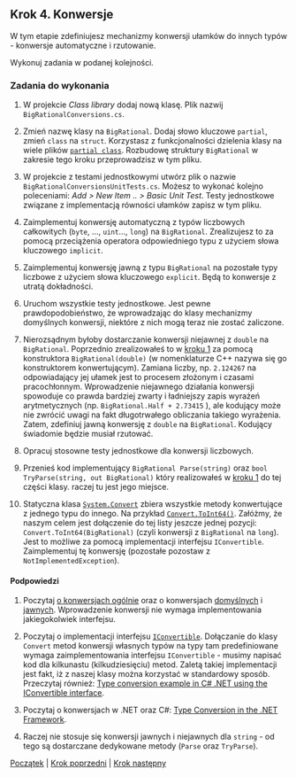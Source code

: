 ## Krok 4. Konwersje

W tym etapie zdefiniujesz mechanizmy konwersji ułamków do innych typów - konwersje automatyczne i rzutowanie.

Wykonuj zadania w podanej kolejności.

### Zadania do wykonania

1. W projekcie _Class library_ dodaj nową klasę. Plik nazwij `BigRationalConversions.cs`.

2. Zmień nazwę klasy na `BigRational`. Dodaj słowo kluczowe `partial`, zmień `class` na `struct`. Korzystasz z funkcjonalności dzielenia klasy na wiele plików [`partial class`](https://docs.microsoft.com/en-us/dotnet/csharp/programming-guide/classes-and-structs/partial-classes-and-methods). Rozbudowę struktury `BigRational` w zakresie tego kroku przeprowadzisz w tym pliku.

3. W projekcie z testami jednostkowymi utwórz plik o nazwie `BigRationalConversionsUnitTests.cs`. Możesz to wykonać kolejno poleceniami: *Add > New Item .. > Basic Unit Test*. Testy jednostkowe związane z implementacją równości ułamków zapisz w tym pliku.

4. Zaimplementuj konwersję automatyczną z typów liczbowych całkowitych (`byte`, ..., `uint`..., `long`) na `BigRational`. Zrealizujesz to za pomocą przeciążenia operatora odpowiedniego typu z użyciem słowa kluczowego `implicit`.

5. Zaimplementuj konwersję jawną z typu `BigRational` na pozostałe typy liczbowe z użyciem słowa kluczowego `explicit`. Będą to konwersje z utratą dokładności.

6. Uruchom wszystkie testy jednostkowe. Jest pewne prawdopodobieństwo, że wprowadzając do klasy mechanizmy domyślnych konwersji, niektóre z nich mogą teraz nie zostać zaliczone.

7. Nierozsądnym byłoby dostarczanie konwersji niejawnej z `double` na `BigRational`. Poprzednio zrealizowałeś to w [kroku 1](step01.md) za pomocą konstruktora `BigRational(double)` (w nomenklaturze C++ nazywa się go konstruktorem konwertującym). Zamiana liczby, np. `2.124267` na odpowiadający jej ułamek jest to procesem złożonym i czasami pracochłonnym. Wprowadzenie niejawnego działania konwersji spowoduje co prawda bardziej zwarty i ładniejszy zapis wyrażeń arytmetycznych (np. `BigRational.Half + 2.73415` ), ale kodujący może nie zwrócić uwagi na fakt długotrwałego obliczania takiego wyrażenia. Zatem, zdefiniuj jawną konwersję z `double` na `BigRational`. Kodujący świadomie będzie musiał rzutować.

8. Opracuj stosowne testy jednostkowe dla konwersji liczbowych.

9. Przenieś kod implementujący `BigRational Parse(string)` oraz `bool TryParse(string, out BigRational)` który realizowałeś w [kroku 1](step01.md) do tej części klasy. raczej tu jest jego miejsce.

10. Statyczna klasa [`System.Convert`](https://docs.microsoft.com/en-us/dotnet/api/system.convert) zbiera wszystkie metody konwertujące z jednego typu do innego. Na przykład [`Convert.ToInt64()`](https://docs.microsoft.com/en-us/dotnet/api/system.convert.toint64?view=netstandard-2.0). Załóżmy, że naszym celem jest dołączenie do tej listy jeszcze jednej pozycji: `Convert.ToInt64(BigRational)` (czyli konwersji z `BigRational` na `long`). Jest to możliwe za pomocą implementacji interfejsu `IConvertible`. Zaimplementuj tę konwersję (pozostałe pozostaw z `NotImplementedException`).

#### Podpowiedzi

1. Poczytaj [o konwersjach ogólnie](https://docs.microsoft.com/en-US/dotnet/csharp/programming-guide/statements-expressions-operators/using-conversion-operators) oraz o konwersjach [domyślnych](https://docs.microsoft.com/en-US/dotnet/csharp/language-reference/keywords/implicit) i [jawnych](https://docs.microsoft.com/en-US/dotnet/csharp/language-reference/keywords/explicit). Wprowadzenie konwersji nie wymaga implementowania jakiegokolwiek interfejsu.

2. Poczytaj o implementacji interfejsu [`IConvertible`](https://docs.microsoft.com/en-Us/dotnet/api/system.iconvertible). Dołączanie do klasy `Convert` metod konwersji własnych typów na typy tam predefiniowane wymaga zaimplementowania interfejsu `IConvertible` -  musimy napisać kod dla kilkunastu (kilkudziesięciu) metod. Zaletą takiej implementacji jest fakt, iż z naszej klasy można korzystać w standardowy sposób. Przeczytaj również: [Type conversion example in C# .NET using the IConvertible interface](https://dotnetcodr.com/2015/04/22/type-conversion-example-in-c-net-using-the-iconvertible-interface/).

3. Poczytaj o konwersjach w .NET oraz C#: [Type Conversion in the .NET Framework](https://docs.microsoft.com/en-us/dotnet/standard/base-types/type-conversion).

4. Raczej nie stosuje się konwersji jawnych i niejawnych dla `string` - od tego są dostarczane dedykowane metody (`Parse` oraz `TryParse`).

[Początek](README.md) | [Krok poprzedni](step03.md) | [Krok następny](step05.md)